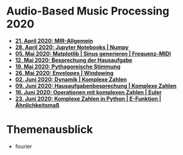 # Audio-Based Music Processing 2020

- **[21. April 2020: MIR-Allgemein](/00/)**
- **[28. April 2020: Jupyter Notebooks | Numpy](/01/)**
- **[05. Mai 2020: Matplotlib | Sinus generieren | Frequenz-MIDI](/02/)**
- **[12. Mai 2020: Besprechung der Hausaufgabe](/03/)**
- **[19. Mai 2020: Pythagoreische Stimmung](/04/)**
- **[26. Mai 2020: Envelopes | Windowing](/05/)**
- **[02. Juni 2020: Dynamik | Komplexe Zahlen](/06/)**
- **[09. Juni 2020: Hausaufgabenbesprechung | Komplexe Zahlen](/07/)**
- **[16. Juni 2020: Operationen mit komplexen Zahlen | Euler](/08/)**
- **[23. Juni 2020: Komplexe Zahlen in Python | E-Funktion | Ähnlichkeitsmaß](/09/)**

# Themenausblick

- fourier